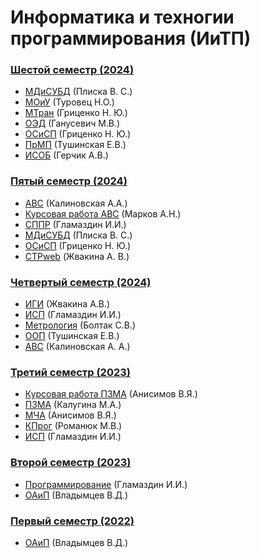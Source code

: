 # Информатика и техногии программирования (ИиТП)

### [Шестой семестр (2024)](https://github.com/JankLumin/BSUIR-Labs/tree/semester-6)

- [МДиСУБД](https://github.com/JankLumin/BSUIR-Labs/tree/semester-6/MOiU) (Плиска В. С.)
- [МОиУ](https://github.com/JankLumin/BSUIR-Labs/tree/semester-6/MOiU) (Туровец Н.О.)
- [МТран](https://github.com/JankLumin/BSUIR-Labs/tree/semester-6/MOiU) (Гриценко Н. Ю.)
- [ОЭД](https://github.com/JankLumin/BSUIR-Labs/tree/semester-6/MOiU) (Ганусевич М.В.)
- [ОСиСП](https://github.com/JankLumin/BSUIR-Labs/tree/semester-6/MOiU) (Гриценко Н. Ю.)
- [ПрМП](https://github.com/JankLumin/BSUIR-Labs/tree/semester-6/MOiU) (Тушинская Е.В.)
- [ИСОБ](https://github.com/JankLumin/BSUIR-Labs/tree/semester-6/ISOB) (Герчик А.В.)

### [Пятый семестр (2024)](https://github.com/JankLumin/BSUIR-Labs/tree/semester-5)

- [АВС](https://github.com/JankLumin/BSUIR-Labs/tree/semester-5/AVS) (Калиновская А.А.)
- [Курсовая работа АВС](https://github.com/JankLumin/BSUIR-Labs/tree/semester-5/AVS/Course_work) (Марков А.Н.)
- [СППР](https://github.com/JankLumin/BSUIR-Labs/tree/semester-5/SPPR/) (Гламаздин И.И.)
- [МДиСУБД](https://github.com/JankLumin/BSUIR-Labs/tree/semester-5/MDSYBD) (Плиска В. С.)
- [ОСиСП](https://github.com/JankLumin/BSUIR-Labs/tree/semester-5/OSISP) (Гриценко Н. Ю.)
- [СТРweb](https://github.com/JankLumin/BSUIR-Labs/tree/semester-5/STRweb) (Жвакина А. В.)

### [Четвертый семестр (2024)](https://github.com/JankLumin/BSUIR-Labs/tree/semester-4)

- [ИГИ](https://github.com/JankLumin/BSUIR-Labs/tree/semester-4/IGI) (Жвакина А.В.)
- [ИСП](https://github.com/JankLumin/BSUIR-Labs/tree/semester-4/ISP) (Гламаздин И.И.)
- [Метрология](https://github.com/JankLumin/BSUIR-Labs/tree/semester-4/Metrology) (Болтак С.В.)
- [ООП](https://github.com/JankLumin/BSUIR-Labs/tree/semester-4/OOP) (Тушинская Е.В.)
- [АВС](https://github.com/JankLumin/BSUIR-Labs/tree/semester-4/ABC) (Калиновская А. А.)

### [Третий семестр (2023)](https://github.com/JankLumin/BSUIR-Labs/tree/semester-3)

- [Курсовая работа ПЗМА](https://github.com/JankLumin/BSUIR-Labs/tree/semester-3/PZMA/%20course_work) (Анисимов В.Я.)
- [ПЗМА](https://github.com/JankLumin/BSUIR-Labs/tree/semester-3/PZMA) (Калугина М.А.)
- [МЧА](https://github.com/JankLumin/BSUIR-Labs/tree/semester-3/MCHA) (Анисимов В.Я.)
- [КПрог](https://github.com/JankLumin/BSUIR-Labs/tree/semester-3/KProg) (Романюк М.В.)
- [ИСП](https://github.com/JankLumin/BSUIR-Labs/tree/semester-3/ISP) (Гламаздин И.И.)

### [Второй семестр (2023)](https://github.com/JankLumin/BSUIR-Labs/tree/semester-2)

- [Программирование](https://github.com/JankLumin/BSUIR-Labs/tree/semester-2/Programming) (Гламаздин И.И.)
- [ОАиП](https://github.com/JankLumin/BSUIR-Labs/tree/semester-2/OAIP) (Владымцев В.Д.)

### [Первый семестр (2022)](https://github.com/JankerPlay/BSUIR-Labs/tree/semester-1)

- [ОАиП](https://github.com/JankLumin/BSUIR-Labs/tree/semester-1/OAIP) (Владымцев В.Д.)
